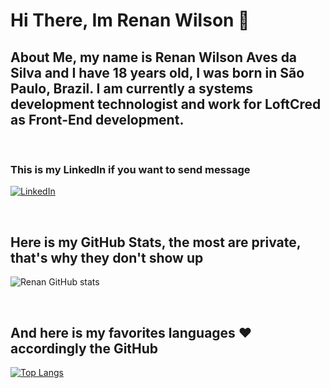 # Hi There, Im Renan Wilson 👋

## About Me, my name is Renan Wilson Aves da Silva and I have 18 years old, I was born in São Paulo, Brazil. I am currently a systems development technologist and work for LoftCred as Front-End development.
<br>

### This is my LinkedIn if you want to send message

[![LinkedIn](https://img.shields.io/badge/LinkedIn-0077B5?style=for-the-badge&logo=linkedin&logoColor=white
)](https://www.linkedin.com/in/renan-alves-a23104194)

<br>

## Here is my GitHub Stats, the most are private, that's why they don't show up 

![Renan GitHub stats](https://github-readme-stats.vercel.app/api?username=renanwilson&show_icons=true&theme=synthwave)

<br>

## And here is my favorites languages ❤️ accordingly the GitHub

[![Top Langs](https://github-readme-stats.vercel.app/api/top-langs/?username=renanwilson&layout=compact&theme=synthwave)](https://github.com/renanwilson/github-readme-stats)   

